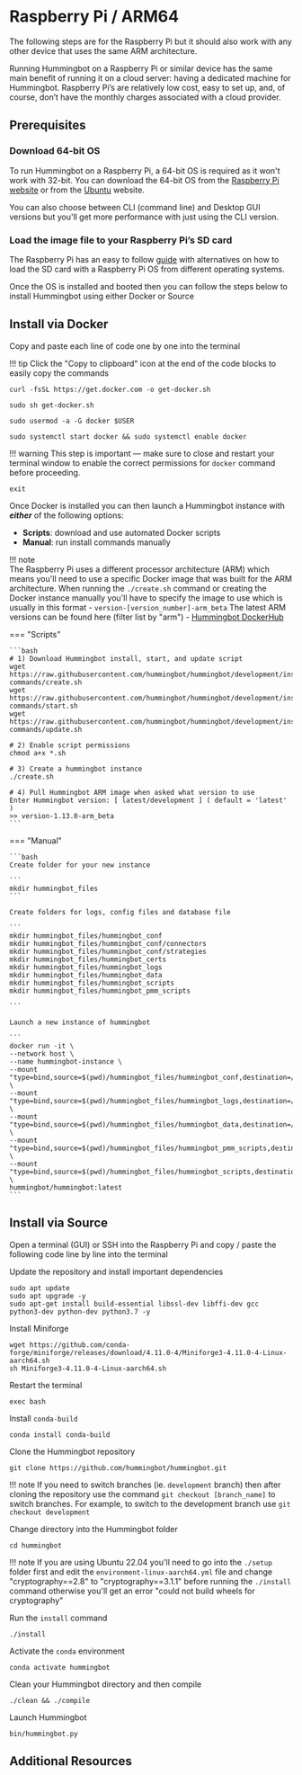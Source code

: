 # Raspberry Pi / ARM64

The following steps are for the Raspberry Pi but it should also work with any other device that uses the same ARM architecture.

Running Hummingbot on a Raspberry Pi or similar device has the same main benefit of running it on a cloud server: having a dedicated machine for Hummingbot. Raspberry Pi’s are relatively low cost, easy to set up, and, of course, don’t have the monthly charges associated with a cloud provider.

## Prerequisites

### Download 64-bit OS

To run Hummingbot on a Raspberry Pi, a 64-bit OS is required as it won't work with 32-bit. You can download the 64-bit OS from the [Raspberry Pi website](https://www.raspberrypi.com/software/operating-systems/#raspberry-pi-os-64-bit) or from the [Ubuntu](https://ubuntu.com/download/raspberry-pi) website.

You can also choose between CLI (command line) and Desktop GUI versions but you'll get more performance with just using the CLI version.

### Load the image file to your Raspberry Pi’s SD card

The Raspberry Pi has an easy to follow [guide](https://www.raspberrypi.org/documentation/installation/installing-images/) with alternatives on how to load the SD card with a Raspberry Pi OS from different operating systems.

Once the OS is installed and booted then you can follow the steps below to install Hummingbot using either Docker or Source

## **Install via Docker**

Copy and paste each line of code one by one into the terminal

!!! tip
    Click the "Copy to clipboard" icon at the end of the code blocks to easily copy the commands

```
curl -fsSL https://get.docker.com -o get-docker.sh
```

```
sudo sh get-docker.sh
```

```
sudo usermod -a -G docker $USER
```

```
sudo systemctl start docker && sudo systemctl enable docker
```

!!! warning
    This step is important — make sure to close and restart your terminal window to enable the correct permissions for `docker` command before proceeding.

```
exit
```

Once Docker is installed you can then launch a Hummingbot instance with **_either_** of the following options:

- **Scripts**: download and use automated Docker scripts
- **Manual**: run install commands manually

!!! note  
    The Raspberry Pi uses a different processor architecture (ARM) which means you'll need to use a specific Docker image that was built for the ARM architecture. When running the `./create.sh` command or creating the Docker instance manually you'll have to specify the image to use which is usually in this format - `version-[version_number]-arm_beta` The latest ARM versions can be found here (filter list by "arm") - [Hummingbot DockerHub](https://hub.docker.com/r/hummingbot/hummingbot/tags?page=1&ordering=last_updated&name=arm)

=== "Scripts"

    ```bash
    # 1) Download Hummingbot install, start, and update script
    wget https://raw.githubusercontent.com/hummingbot/hummingbot/development/installation/docker-commands/create.sh
    wget https://raw.githubusercontent.com/hummingbot/hummingbot/development/installation/docker-commands/start.sh
    wget https://raw.githubusercontent.com/hummingbot/hummingbot/development/installation/docker-commands/update.sh

    # 2) Enable script permissions
    chmod a+x *.sh

    # 3) Create a hummingbot instance
    ./create.sh

    # 4) Pull Hummingbot ARM image when asked what version to use
    Enter Hummingbot version: [ latest/development ] ( default = 'latest' )
    >> version-1.13.0-arm_beta
    ```

=== "Manual"

    ```bash
    Create folder for your new instance

    ```
    mkdir hummingbot_files
    ```

    Create folders for logs, config files and database file

    ```
    mkdir hummingbot_files/hummingbot_conf
    mkdir hummingbot_files/hummingbot_conf/connectors
    mkdir hummingbot_files/hummingbot_conf/strategies
    mkdir hummingbot_files/hummingbot_certs
    mkdir hummingbot_files/hummingbot_logs
    mkdir hummingbot_files/hummingbot_data
    mkdir hummingbot_files/hummingbot_scripts
    mkdir hummingbot_files/hummingbot_pmm_scripts

    ```

    Launch a new instance of hummingbot

    ```
    docker run -it \
    --network host \
    --name hummingbot-instance \
    --mount "type=bind,source=$(pwd)/hummingbot_files/hummingbot_conf,destination=/conf/" \
    --mount "type=bind,source=$(pwd)/hummingbot_files/hummingbot_logs,destination=/logs/" \
    --mount "type=bind,source=$(pwd)/hummingbot_files/hummingbot_data,destination=/data/" \
    --mount "type=bind,source=$(pwd)/hummingbot_files/hummingbot_pmm_scripts,destination=/pmm_scripts/" \
    --mount "type=bind,source=$(pwd)/hummingbot_files/hummingbot_scripts,destination=/scripts/" \
    hummingbot/hummingbot:latest
    ```

## **Install via Source**

Open a terminal (GUI) or SSH into the Raspberry Pi and copy / paste the following code line by line into the terminal

Update the repository and install important dependencies

```
sudo apt update
sudo apt upgrade -y
sudo apt-get install build-essential libssl-dev libffi-dev gcc python3-dev python-dev python3.7 -y
```

Install Miniforge

```
wget https://github.com/conda-forge/miniforge/releases/download/4.11.0-4/Miniforge3-4.11.0-4-Linux-aarch64.sh
sh Miniforge3-4.11.0-4-Linux-aarch64.sh
```

Restart the terminal

```
exec bash
```

Install `conda-build`

```
conda install conda-build
```

Clone the Hummingbot repository

```
git clone https://github.com/hummingbot/hummingbot.git
```

!!! note
    If you need to switch branches (ie. `development` branch) then after cloning the repository use the command `git checkout [branch_name]` to switch branches. For example, to switch to the development branch use `git checkout development`

Change directory into the Hummingbot folder

```
cd hummingbot
```

!!! note
    If you are using Ubuntu 22.04 you'll need to go into the `./setup` folder first and edit the `environment-linux-aarch64.yml` file and change "cryptography==2.8" to "cryptography==3.1.1" before running the `./install` command otherwise you'll get an error "could not build wheels for cryptography"

Run the `install` command

```
./install
```

Activate the `conda` environment

```
conda activate hummingbot
```

Clean your Hummingbot directory and then compile

```
./clean && ./compile
```

Launch Hummingbot

```
bin/hummingbot.py
```

## Additional Resources
